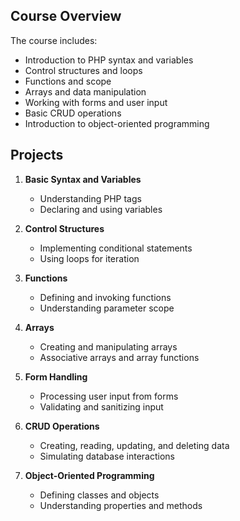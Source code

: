 ## Course Overview

The course includes:

- Introduction to PHP syntax and variables
- Control structures and loops
- Functions and scope
- Arrays and data manipulation
- Working with forms and user input
- Basic CRUD operations
- Introduction to object-oriented programming

## Projects

1. **Basic Syntax and Variables**

   - Understanding PHP tags
   - Declaring and using variables

2. **Control Structures**

   - Implementing conditional statements
   - Using loops for iteration

3. **Functions**

   - Defining and invoking functions
   - Understanding parameter scope

4. **Arrays**

   - Creating and manipulating arrays
   - Associative arrays and array functions

5. **Form Handling**

   - Processing user input from forms
   - Validating and sanitizing input

6. **CRUD Operations**

   - Creating, reading, updating, and deleting data
   - Simulating database interactions

7. **Object-Oriented Programming**
   - Defining classes and objects
   - Understanding properties and methods

